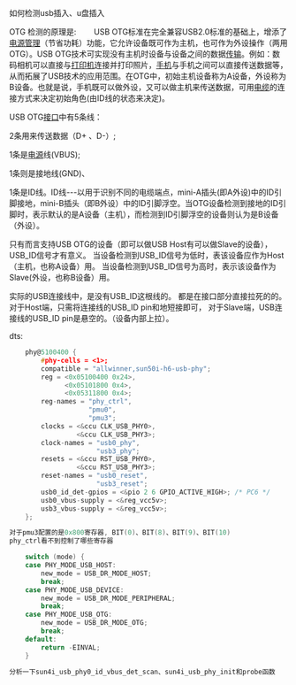 如何检测usb插入、u盘插入

OTG 检测的原理是:
　　USB OTG标准在完全兼容USB2.0标准的基础上，增添了[电源管理](http://www.hqchip.com/app/859)（节省功耗）功能，它允许设备既可作为主机，也可作为外设操作（两用OTG）。USB OTG技术可实现没有主机时设备与设备之间的数据[传输](http://www.elecfans.com/tags/数据传输/)。例如：数码相机可以直接与[打印机](http://www.elecfans.com/tags/打印机/)连接并打印照片，[手机](http://bbs.elecfans.com/zhuti_tel_1.html)与手机之间可以直接传送数据等，从而拓展了USB技术的应用范围。在OTG中，初始主机设备称为A设备，外设称为B设备。也就是说，手机既可以做外设，又可以做主机来传送数据，可用[电缆](http://www.hqchip.com/app/862)的连接方式来决定初始角色(由ID线的状态来决定)。

USB OTG[接口](http://www.hqchip.com/app/1039)中有5条线：

2条用来传送数据（D+ 、D-）;

1条是[电源](http://bbs.elecfans.com/zhuti_power_1.html)线(VBUS);

1条则是接地线(GND)、

1条是ID线。ID线---以用于识别不同的电缆端点，mini-A插头(即A外设)中的ID引脚接地，mini-B插头（即B外设）中的ID引脚浮空。当OTG设备检测到接地的ID引脚时，表示默认的是A设备（主机），而检测到ID引脚浮空的设备则认为是B设备（外设）。

只有而言支持USB OTG的设备（即可以做USB Host有可以做Slave的设备），USB_ID信号才有意义。
当设备检测到USB_ID信号为低时，表该设备应作为Host（主机，也称A设备）用。
当设备检测到USB_ID信号为高时，表示该设备作为Slave(外设，也称B设备）用。

实际的USB连接线中，是没有USB_ID这根线的。 都是在接口部分直接拉死的的。
对于Host端，只需将连接线的USB_ID pin和地短接即可，
对于Slave端，USB连接线的USB_ID pin是悬空的。（设备内部上拉）。



dts:

```c
    phy@5100400 {
        #phy-cells = <1>;
        compatible = "allwinner,sun50i-h6-usb-phy";
        reg = <0x05100400 0x24>,
              <0x05101800 0x4>,
              <0x05311800 0x4>;
        reg-names = "phy_ctrl",
                    "pmu0",
                    "pmu3";
        clocks = <&ccu CLK_USB_PHY0>,
                 <&ccu CLK_USB_PHY3>;
        clock-names = "usb0_phy",
                      "usb3_phy";
        resets = <&ccu RST_USB_PHY0>,
                 <&ccu RST_USB_PHY3>;
        reset-names = "usb0_reset",
                      "usb3_reset";
        usb0_id_det-gpios = <&pio 2 6 GPIO_ACTIVE_HIGH>; /* PC6 */
        usb0_vbus-supply = <&reg_vcc5v>;
        usb3_vbus-supply = <&reg_vcc5v>;
    };

对于pmu3配置的是0x800寄存器, BIT(0)、BIT(8)、BIT(9)、BIT(10)
phy_ctrl看不到控制了哪些寄存器

	switch (mode) {
	case PHY_MODE_USB_HOST:
		new_mode = USB_DR_MODE_HOST;
		break;
	case PHY_MODE_USB_DEVICE:
		new_mode = USB_DR_MODE_PERIPHERAL;
		break;
	case PHY_MODE_USB_OTG:
		new_mode = USB_DR_MODE_OTG;
		break;
	default:
		return -EINVAL;
	}

分析一下sun4i_usb_phy0_id_vbus_det_scan、sun4i_usb_phy_init和probe函数
```

